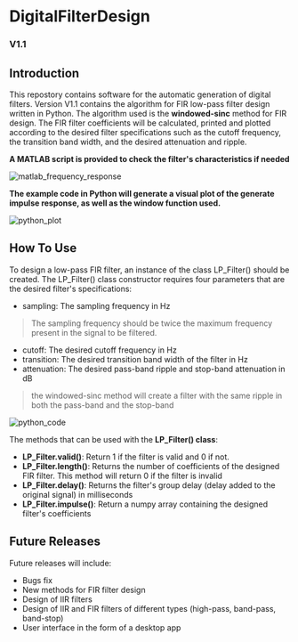 # DigitalFilterDesign
### V1.1


## Introduction
This repostory contains software for the automatic generation of digital filters.
Version V1.1 contains the algorithm for FIR low-pass filter design written in Python. The algorithm used is the __windowed-sinc__ method for FIR design.
The FIR filter coefficients will be calculated, printed and plotted according to the desired filter specifications such as the cutoff frequency, the transition band width, and the desired attenuation and ripple.

**A MATLAB script is provided to check the filter's characteristics if needed**

![matlab_frequency_response](https://github.com/Fadi-Eid/DigitalFilterDesign/assets/113466842/6af83828-c50a-451b-a067-8e62ad76c57b)

**The example code in Python will generate a visual plot of the generate impulse response, as well as the window function used.**

![python_plot](https://github.com/Fadi-Eid/DigitalFilterDesign/assets/113466842/ee0287c6-48da-458c-aaee-46437fc7c4ae)


## How To Use
To design a low-pass FIR filter, an instance of the class LP_Filter() should be created. The LP_Filter() class constructor requires four parameters that are the desired filter's specifications:
* sampling: The sampling frequency in Hz 
> The sampling frequency should be twice the maximum frequency present in the signal to be filtered.
* cutoff: The desired cutoff frequency in Hz
* transition: The desired transition band width of the filter in Hz
* attenuation: The desired pass-band ripple and stop-band attenuation in dB
> the windowed-sinc method will create a filter with the same ripple in both the pass-band and the stop-band
> 
![python_code](https://github.com/Fadi-Eid/DigitalFilterDesign/assets/113466842/40893112-d8aa-4107-b74a-327d6b8371a1)

The methods that can be used with the **__LP_Filter() class__**:
* __LP_Filter.valid()__: Return 1 if the filter is valid and 0 if not.
* __LP_Filter.length()__: Returns the number of coefficients of the designed FIR filter. This method will return 0
if the filter is invalid
* __LP_Filter.delay()__: Returns the filter's group delay (delay added to the original signal) in milliseconds
* __LP_Filter.impulse()__: Return a numpy array containing the designed filter's coefficients


## Future Releases
Future releases will include:
* Bugs fix
* New methods for FIR filter design
* Design of IIR filters
* Design of IIR and FIR filters of different types (high-pass, band-pass, band-stop)
* User interface in the form of a desktop app

